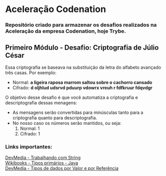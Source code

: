 # Aceleração Codenation
### Repositório criado para armazenar os desafios realizados na Aceleração da empresa Codenation, hoje Trybe.

## Primeiro Módulo - Desafio: Criptografia de Júlio César
Essa criptografia se baseava na substituição da letra do alfabeto avançado três casas. Por exemplo:
* Normal: <b>a ligeira raposa marrom saltou sobre o cachorro cansado</b>
* Cifrado: <b>d oljhlud udsrvd pduurp vdowrx vreuh r fdfkruur fdqvdgr</b>

O objetivo desse desafio é que você automatiza a criptografia e descriptografia dessas menagens:
* As mensagens serão convertidas para minúsculas tanto para a criptografia quanto para descriptografia.
* No nosso caso os números serão mantidos, ou seja:
  1. Normal: 1
  2. Cifrado: 1
  
### Links importantes:
[DevMedia - Trabalhando com String](https://www.devmedia.com.br/trabalhando-com-string-string-em-java/21737)</br>
[Wikibooks - Tipos primários - Java](https://pt.wikibooks.org/wiki/Java/Tipos_de_dados_prim%C3%A1rios)</br>
[DevMedia - Tipos de dados por Valor e por Referência](https://www.devmedia.com.br/tipos-de-dados-por-valor-e-por-referencia-em-java/25293)</br>
